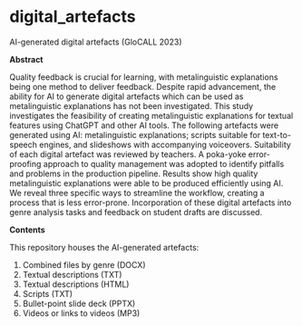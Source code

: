 # digital_artefacts
AI-generated digital artefacts (GloCALL 2023)

**Abstract**

Quality feedback is crucial for learning, with metalinguistic explanations being one method to deliver feedback. Despite rapid advancement, the ability for AI to generate digital artefacts which can be used as metalinguistic explanations has not been investigated. This study investigates the feasibility of creating metalinguistic explanations for textual features using ChatGPT and other AI tools. The following artefacts were generated using AI: metalinguistic explanations; scripts suitable for text-to-speech engines, and slideshows with accompanying voiceovers. Suitability of each digital artefact was reviewed by teachers. A poka-yoke error-proofing approach to quality management was adopted to identify pitfalls and problems in the production pipeline. Results show high quality metalinguistic explanations were able to be produced efficiently using AI. We reveal three specific ways to streamline the workflow, creating a process that is less error-prone. Incorporation of these digital artefacts into genre analysis tasks and feedback on student drafts are discussed.

**Contents**

This repository houses the AI-generated artefacts:
1. Combined files by genre (DOCX)
2. Textual descriptions (TXT)
3. Textual descriptions (HTML)
4. Scripts (TXT)
5. Bullet-point slide deck (PPTX)
6. Videos or links to videos (MP3)
